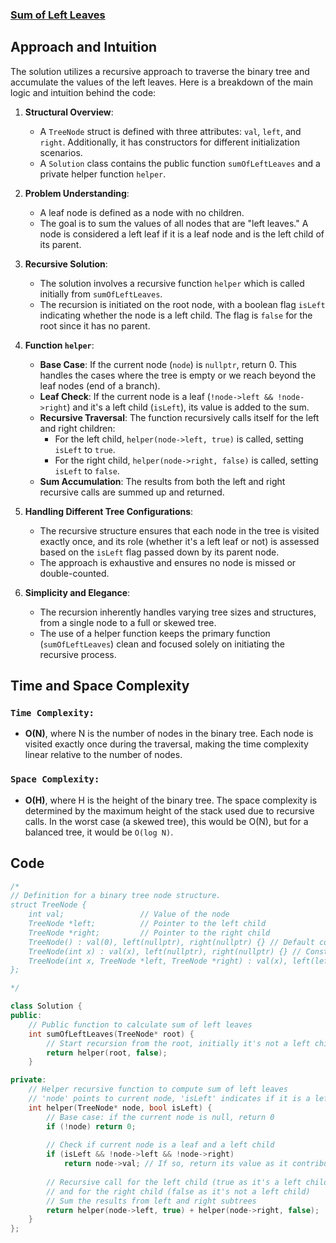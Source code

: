 ### [Sum of Left Leaves](https://leetcode.com/problems/sum-of-left-leaves/description/)

## Approach and Intuition

The solution utilizes a recursive approach to traverse the binary tree and accumulate the values of the left leaves. Here is a breakdown of the main logic and intuition behind the code:

1. **Structural Overview**:
   - A `TreeNode` struct is defined with three attributes: `val`, `left`, and `right`. Additionally, it has constructors for different initialization scenarios.
   - A `Solution` class contains the public function `sumOfLeftLeaves` and a private helper function `helper`.

2. **Problem Understanding**:
   - A leaf node is defined as a node with no children.
   - The goal is to sum the values of all nodes that are "left leaves." A node is considered a left leaf if it is a leaf node and is the left child of its parent.

3. **Recursive Solution**:
   - The solution involves a recursive function `helper` which is called initially from `sumOfLeftLeaves`.
   - The recursion is initiated on the root node, with a boolean flag `isLeft` indicating whether the node is a left child. The flag is `false` for the root since it has no parent.

4. **Function `helper`**:
   - **Base Case**: If the current node (`node`) is `nullptr`, return 0. This handles the cases where the tree is empty or we reach beyond the leaf nodes (end of a branch).
   - **Leaf Check**: If the current node is a leaf (`!node->left && !node->right`) and it's a left child (`isLeft`), its value is added to the sum.
   - **Recursive Traversal**: The function recursively calls itself for the left and right children:
     - For the left child, `helper(node->left, true)` is called, setting `isLeft` to `true`.
     - For the right child, `helper(node->right, false)` is called, setting `isLeft` to `false`.
   - **Sum Accumulation**: The results from both the left and right recursive calls are summed up and returned.

5. **Handling Different Tree Configurations**:
   - The recursive structure ensures that each node in the tree is visited exactly once, and its role (whether it's a left leaf or not) is assessed based on the `isLeft` flag passed down by its parent node.
   - The approach is exhaustive and ensures no node is missed or double-counted.

6. **Simplicity and Elegance**:
   - The recursion inherently handles varying tree sizes and structures, from a single node to a full or skewed tree.
   - The use of a helper function keeps the primary function (`sumOfLeftLeaves`) clean and focused solely on initiating the recursive process.

## Time and Space Complexity
### `Time Complexity:`
- **O(N)**, where N is the number of nodes in the binary tree. Each node is visited exactly once during the traversal, making the time complexity linear relative to the number of nodes.

### `Space Complexity:`
- **O(H)**, where H is the height of the binary tree. The space complexity is determined by the maximum height of the stack used due to recursive calls. In the worst case (a skewed tree), this would be O(N), but for a balanced tree, it would be `O(log N)`.

## Code
```cpp
/*
// Definition for a binary tree node structure.
struct TreeNode {
    int val;                 // Value of the node
    TreeNode *left;          // Pointer to the left child
    TreeNode *right;         // Pointer to the right child
    TreeNode() : val(0), left(nullptr), right(nullptr) {} // Default constructor
    TreeNode(int x) : val(x), left(nullptr), right(nullptr) {} // Constructor initializing node value
    TreeNode(int x, TreeNode *left, TreeNode *right) : val(x), left(left), right(right) {} // Constructor initializing node and its children
};

*/

class Solution {
public:
    // Public function to calculate sum of left leaves
    int sumOfLeftLeaves(TreeNode* root) {
        // Start recursion from the root, initially it's not a left child
        return helper(root, false);
    }

private:
    // Helper recursive function to compute sum of left leaves
    // 'node' points to current node, 'isLeft' indicates if it is a left child
    int helper(TreeNode* node, bool isLeft) {
        // Base case: if the current node is null, return 0
        if (!node) return 0;
        
        // Check if current node is a leaf and a left child
        if (isLeft && !node->left && !node->right) 
            return node->val; // If so, return its value as it contributes to the sum
        
        // Recursive call for the left child (true as it's a left child)
        // and for the right child (false as it's not a left child)
        // Sum the results from left and right subtrees
        return helper(node->left, true) + helper(node->right, false);
    }
};


```

